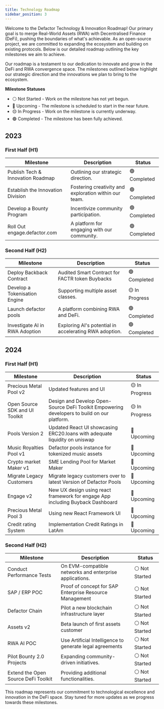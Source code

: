 ```yaml
---
title: Technology Roadmap
sidebar_position: 3
---
```


Welcome to the Defactor Technology & Innovation Roadmap! Our primary goal is to merge Real-World Assets (RWA) with Decentralised Finance (DeFi), pushing the boundaries of what's achievable. As an open-source project, we are committed to expanding the ecosystem and building on existing protocols. Below is our detailed roadmap outlining the key milestones we aim to achieve.

Our roadmap is a testament to our dedication to innovate and grow in the DeFi and RWA convergence space. The milestones outlined below highlight our strategic direction and the innovations we plan to bring to the ecosystem.

**Milestone Statuses**

- ⚪ Not Started - Work on the milestone has not yet begun.
- 🔵 Upcoming - The milestone is scheduled to start in the near future.
- 🟡 In Progress - Work on the milestone is currently underway.
- 🟢 Completed - The milestone has been fully achieved.

## 2023

### First Half (H1)

| Milestone                             | Description                                            | Status |
|---------------------------------------|--------------------------------------------------------|--------|
| Publish Tech & Innovation Roadmap     | Outlining our strategic direction.                     | 🟢 Completed |
| Establish the Innovation Division     | Fostering creativity and exploration within our team.  | 🟢 Completed |
| Develop a Bounty Program              | Incentivize community participation.                   | 🟢 Completed |
| Roll Out engage.defactor.com          | A platform for engaging with our community.            | 🟢 Completed |

### Second Half (H2)

| Milestone                             | Description                                                              |  Status  |
|---------------------------------------|--------------------------------------------------------------------------|----------|
| Deploy Backback Contract              | Audited Smart Contract for FACTR token Buybacks                          | 🟢 Completed   |
| Develop a Tokenisation Engine         | Supporting multiple asset classes.                                       | 🟡 In Progress |
| Launch defactor pools                 | A platform combining RWA and DeFi.                                       |  🟢 Completed  |
| Investigate AI in RWA Adoption        | Exploring AI's potential in accelerating RWA adoption.                   | 🟢 Completed   |

## 2024

### First Half (H1)

| Milestone                      | Description                                                               | Status |
|--------------------------------|---------------------------------------------------------------------------|--------|
| Precious Metal Pool v2         | Updated features and UI                                                   | 🟡 In Progress |
| Open Source SDK and UI Toolkit | Design and Develop Open-Source DeFi Toolkit Empowering developers to build on our platform.   | 🟡 In Progress |
| Pools Version 2                | Updated React UI showcasing ERC20.loans with adequate liquidity on uniswap| 🔵 Upcoming |
| Music Royalties Pool v1        | Defactor pools instance for tokenized music assets                       | 🔵 Upcoming  |
| Crypto market Maker v1         | SME Lending Pool for Market Maker                                        | 🔵 Upcoming |
| Migrate Legacy Customers       | Migrate legacy customers over to latest Version of Defactor Pools        | 🔵 Upcoming |
| Engage v2                      | New UX design using react framework for engage App including Buyback Dashboard | 🔵 Upcoming  |
| Precious Metal Pool 3          | Using new React Framework UI                                             | 🔵 Upcoming |
| Credit rating System           | Implementation Credit Ratings in LatAm                                   | 🔵 Upcoming |

### Second Half (H2)

| Milestone                      | Description                                                               | Status |
|--------------------------------|---------------------------------------------------------------------------|--------|
| Conduct Performance Tests      | On EVM-compatible networks and enterprise applications.                   | ⚪ Not Started |
| SAP / ERP POC                  | Proof of concept for SAP Enterprise Resource Management                   | ⚪ Not Started |
| Defactor Chain                 | Pilot a new blockchain infrastructure layer                               | ⚪ Not Started |
| Assets v2                      | Beta launch of first assets customer                                      | ⚪ Not Started |
| RWA AI POC                     | Use Artificial Intelligence to generate legal agreements                  | ⚪ Not Started |
| Pilot Bounty 2.0 Projects             | Expanding community-driven initiatives.                            | ⚪ Not Started |
| Extend the Open Source DeFi Toolkit   | Providing additional functionalities.                              | ⚪ Not Started |

This roadmap represents our commitment to technological excellence and innovation in the DeFi space. Stay tuned for more updates as we progress towards these milestones.
